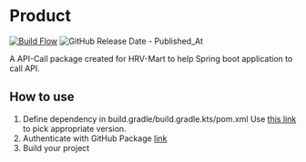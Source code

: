 # Product
[![Build Flow](https://github.com/HRV-Mart/product/actions/workflows/build.yml/badge.svg)](https://github.com/HRV-Mart/product/actions/workflows/build.yml)
![GitHub Release Date - Published_At](https://img.shields.io/github/release-date/HRV-Mart/product)

A API-Call package created for HRV-Mart to help Spring boot application to call API.
## How to use
1) Define dependency in build.gradle/build.gradle.kts/pom.xml
   Use [this link](https://github.com/orgs/HRV-Mart/packages?repo_name=product) to pick appropriate version.
2) Authenticate with GitHub Package [link](https://docs.github.com/en/packages/working-with-a-github-packages-registry/working-with-the-gradle-registry#authenticating-with-a-personal-access-token)
3) Build your project
